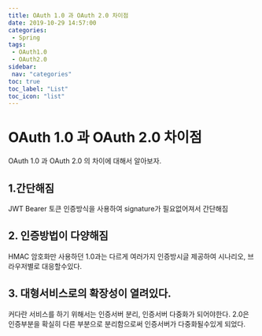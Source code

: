 ```yaml
---
title: OAuth 1.0 과 OAuth 2.0 차이점
date: 2019-10-29 14:57:00
categories: 
 - Spring
tags: 
 - OAuth1.0
 - OAuth2.0
sidebar:
 nav: "categories"
toc: true
toc_label: "List"
toc_icon: "list"
---
```


# OAuth 1.0 과 OAuth 2.0 차이점
OAuth 1.0 과 OAuth 2.0 의 차이에 대해서 알아보자. 

## 1.간단해짐
JWT Bearer 토큰 인증방식을 사용하여 signature가 필요없어져서 간단해짐

## 2. 인증방법이 다양해짐
HMAC 암호화만 사용하던 1.0과는 다르게 여러가지 인증방시글 제공하여 시나리오, 브라우저별로 대응할수있다.

## 3. 대형서비스로의 확장성이 열려있다.
커다란 서비스를 하기 위해서는 인증서버 분리, 인증서버 다중화가 되어야한다. 2.0은 인증부분을 확실히 다른 부분으로 분리함으로써 인증서버가 다중화될수있게 되었다.
